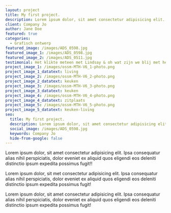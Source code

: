 ```yaml
---
layout: project
title: My first project.
description: Lorem ipsum dolor, sit amet consectetur adipisicing elit. Ipsa consequatur alias nihil perspiciatis.
client: Company Jo
author: Jane Doe
featured: true
categories: 
  - Grafisch ontwerp
featured_image: /images/ADS_0598.jpg
featured_image_1: /images/ADS_0598.jpg
featured_image_2: /images/ADS_0511.jpg
testimonial: Het klikte meteen met Lindsay & oh wat zijn we blij met het resultaat
project_image_1: /images/ossm-MTH-V6_1-photo.png
project_image_1_datatext: living
project_image_2: /images/ossm-MTH-V6_2-photo.png
project_image_2_datatext: keuken
project_image_3: /images/ossm-MTH-V6_3-photo.png
project_image_3_datatext: keuken
project_image_4: /images/ossm-MTH-V6_4-photo.png
project_image_4_datatext: zitplaats
project_image_5: /images/ossm-MTH-V6_5-photo.png
project_image_5_datatext: keuken-living
seo:
  title: My first project.
  description: Lorem ipsum dolor, sit amet consectetur adipisicing elit. Ipsa consequatur alias nihil perspiciatis.
  social_image: /images/ADS_0598.jpg
  keywords: Company Jo
  hide-from-google: false
---
```


Lorem ipsum dolor, sit amet consectetur adipisicing elit. Ipsa consequatur alias nihil perspiciatis, dolor eveniet ex aliquid quos eligendi eos deleniti distinctio ipsum expedita possimus fugit!!

Lorem ipsum dolor, sit met consectetur adipisicing elit. Ipsa consequatur alias nihil perspiciatis, dolor eveniet ex aliquid quos eligendi eos deleniti distinctio ipsum expedita possimus fugit!

Lorem ipsum dolor, sit amet consectetur adipisicing elit. Ipsa consequatur alias nihil perspiciatis, dolor eveniet ex aliquid quos eligendi eos deleniti distinctio ipsum expedita possimus fugit!